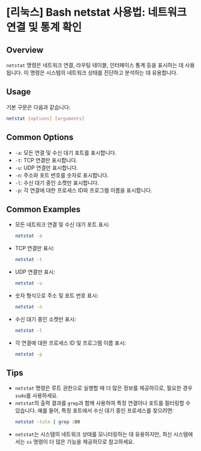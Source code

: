 # [리눅스] Bash netstat 사용법: 네트워크 연결 및 통계 확인

## Overview
`netstat` 명령은 네트워크 연결, 라우팅 테이블, 인터페이스 통계 등을 표시하는 데 사용됩니다. 이 명령은 시스템의 네트워크 상태를 진단하고 분석하는 데 유용합니다.

## Usage
기본 구문은 다음과 같습니다:

```bash
netstat [options] [arguments]
```

## Common Options
- `-a`: 모든 연결 및 수신 대기 포트를 표시합니다.
- `-t`: TCP 연결만 표시합니다.
- `-u`: UDP 연결만 표시합니다.
- `-n`: 주소와 포트 번호를 숫자로 표시합니다.
- `-l`: 수신 대기 중인 소켓만 표시합니다.
- `-p`: 각 연결에 대한 프로세스 ID와 프로그램 이름을 표시합니다.

## Common Examples
- 모든 네트워크 연결 및 수신 대기 포트 표시:
  ```bash
  netstat -a
  ```

- TCP 연결만 표시:
  ```bash
  netstat -t
  ```

- UDP 연결만 표시:
  ```bash
  netstat -u
  ```

- 숫자 형식으로 주소 및 포트 번호 표시:
  ```bash
  netstat -n
  ```

- 수신 대기 중인 소켓만 표시:
  ```bash
  netstat -l
  ```

- 각 연결에 대한 프로세스 ID 및 프로그램 이름 표시:
  ```bash
  netstat -p
  ```

## Tips
- `netstat` 명령은 루트 권한으로 실행할 때 더 많은 정보를 제공하므로, 필요한 경우 `sudo`를 사용하세요.
- `netstat`의 출력 결과를 `grep`과 함께 사용하여 특정 연결이나 포트를 필터링할 수 있습니다. 예를 들어, 특정 포트에서 수신 대기 중인 프로세스를 찾으려면:
  ```bash
  netstat -tuln | grep :80
  ```
- `netstat`는 시스템의 네트워크 상태를 모니터링하는 데 유용하지만, 최신 시스템에서는 `ss` 명령이 더 많은 기능을 제공하므로 참고하세요.